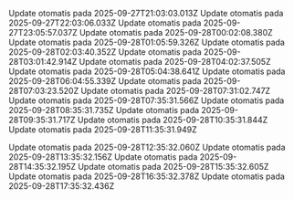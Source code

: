 Update otomatis pada 2025-09-27T21:03:03.013Z
Update otomatis pada 2025-09-27T22:03:06.033Z
Update otomatis pada 2025-09-27T23:05:57.037Z
Update otomatis pada 2025-09-28T00:02:08.380Z
Update otomatis pada 2025-09-28T01:05:59.326Z
Update otomatis pada 2025-09-28T02:03:40.352Z
Update otomatis pada 2025-09-28T03:01:42.914Z
Update otomatis pada 2025-09-28T04:02:37.505Z
Update otomatis pada 2025-09-28T05:04:38.641Z
Update otomatis pada 2025-09-28T06:04:55.339Z
Update otomatis pada 2025-09-28T07:03:23.520Z
Update otomatis pada 2025-09-28T07:31:02.747Z
Update otomatis pada 2025-09-28T07:35:31.566Z
Update otomatis pada 2025-09-28T08:35:31.735Z
Update otomatis pada 2025-09-28T09:35:31.717Z
Update otomatis pada 2025-09-28T10:35:31.844Z
Update otomatis pada 2025-09-28T11:35:31.949Z

Update otomatis pada 2025-09-28T12:35:32.060Z
Update otomatis pada 2025-09-28T13:35:32.156Z
Update otomatis pada 2025-09-28T14:35:32.195Z
Update otomatis pada 2025-09-28T15:35:32.605Z
Update otomatis pada 2025-09-28T16:35:32.378Z
Update otomatis pada 2025-09-28T17:35:32.436Z
